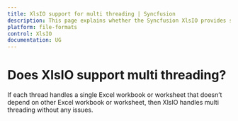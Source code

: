```yaml
---
title: XlsIO support for multi threading | Syncfusion
description: This page explains whether the Syncfusion XlsIO provides support for multi threading.
platform: file-formats
control: XlsIO
documentation: UG
---
```


# Does XlsIO support multi threading?

If each thread handles a single Excel workbook or worksheet that doesn’t depend on other Excel workbook or worksheet, then XlsIO handles multi threading without any issues.
